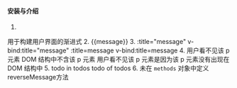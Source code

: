 #### 安装与介绍
1. 
用于构建用户界面的渐进式
2. 
{{message}}
3. 
:title="message"
v-bind:title="message"
:title=message
v-bind:title=message
4. 
用户看不见该 p 元素
DOM 结构中不含该 p 元素
用户看不见该 p 元素是因为该 p 元素没有出现在 DOM 结构中
5. 
todo in todos
todo of todos
6. 
未在 `methods` 对象中定义reverseMessage方法
